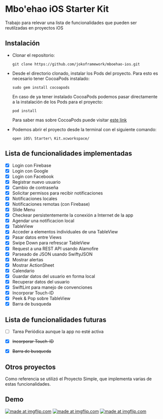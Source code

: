 # Mbo'ehao iOS Starter Kit
Trabajo para relevar una lista de funcionalidades que pueden ser reutilzadas en proyectos iOS

## Instalación
* Clonar el repositorio:
    ```
    git clone https://github.com/jokoframework/mboehao-ios.git
    ```
* Desde el directorio clonado, instalar los Pods del proyecto. Para esto es necesario tener CocoaPods instalado:
    ```
    sudo gem install cocoapods
    ```
    En caso de ya tener instalado CocoaPods podemos pasar directamente a la instalación de los Pods para el proyecto:
    ```
    pod install
    ```
    Para saber mas sobre CocoaPods puede visitar [este link](http://cocoapods.org)
    
* Podemos abrir el proyecto desde la terminal con el siguiente comando:
    ```
    open iOS\ Starter\ Kit.xcworkspace/
    ```
## Lista de funcionalidades implementadas
- [x] Login con Firebase
- [x] Login con Google
- [x] Login con Facebook
- [x] Registrar nuevo usuario
- [x] Cambio de contraseña
- [x] Solicitar permisos para recibir notificaciones
- [x] Notificaciones locales
- [x] Notificaciones remotas (con Firebase)
- [x] Slide Menu
- [x] Checkear persistentemente la conexión a Internet de la app
- [x] Agendar una notificacion local
- [x] TableView
- [x] Acceder a elementos individuales de una TableView
- [x] Pasar datos entre Views
- [x] Swipe Down para refrescar TableView
- [x] Request a una REST API usando Alamofire
- [x] Parseado de JSON usando SwiftyJSON
- [x] Mostrar alertas
- [x] Mostrar ActionSheet
- [x] Calendario
- [x] Guardar datos del usuario en forma local
- [x] Recuperar datos del usuario
- [x] SwiftLint para manejo de convenciones
- [x] Incorporar Touch-ID
- [x] Peek & Pop sobre TableView
- [x] Barra de busqueda

## Lista de funcionalidades futuras
- [ ] Tarea Periódica aunque la app no esté activa
- [x] ~~Incorporar Touch-ID~~
- [x] ~~Barra de busqueda~~


## Otros proyectos
Como referencia se utilizó el Proyecto Simple, que implementa varias de estas funcionalidades.

## Demo

<a href="https://imgflip.com/gif/246tzu"><img src="https://i.imgflip.com/246tzu.gif" title="made at imgflip.com"/></a>
<a href="https://imgflip.com/gif/246u7z"><img src="https://i.imgflip.com/246u7z.gif" title="made at imgflip.com"/></a>
<a href="https://imgflip.com/gif/246uc7"><img src="https://i.imgflip.com/246uc7.gif" title="made at imgflip.com"/></a>
